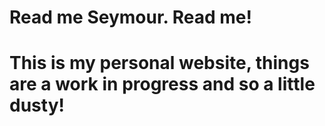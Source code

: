 # Read me Seymour. Read me!
# This is my personal website, things are a work in progress and so a little dusty!